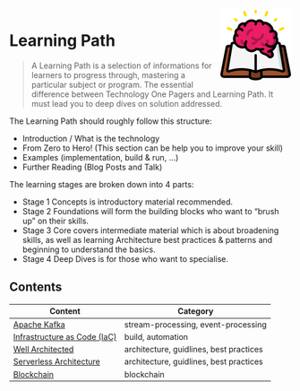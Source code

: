 <img src="learn/data/learning-path-icon.png" align="right" />

# Learning Path

> A Learning Path is a selection of informations for learners to progress through, mastering a particular subject or program.
The essential difference between Technology One Pagers and Learning Path. It must lead you to deep dives on solution addressed.

The Learning Path should roughly follow this structure:
* Introduction / What is the technology
* From Zero to Hero! (This section can be help you to improve your skill)
* Examples (implementation, build & run, ...)
* Further Reading (Blog Posts and Talk)

The learning stages are broken down into 4 parts:
* Stage 1 Concepts is introductory material recommended.
* Stage 2 Foundations will form the building blocks who want to “brush up” on their skills.
* Stage 3 Core covers intermediate material which is about broadening skills, as well as learning Architecture best practices & patterns and beginning to understand the basics.
* Stage 4 Deep Dives is for those who want to specialise.

## Contents

| Content | Category |
| ------ | ------ |
| [Apache Kafka](/learn/apache-kafka/README.md) | stream-processing, event-processing |
| [Infrastructure as Code (IaC)](/learn/iac/README.md) | build, automation  |
| [Well Architected](/learn/well-architected/README.md) | architecture, guidlines, best practices  |
| [Serverless Architecture](/learn/serverless-architecture/README.md) | architecture, guidlines, best practices |
| [Blockchain](/learn/blockchain/README.md) | blockchain |